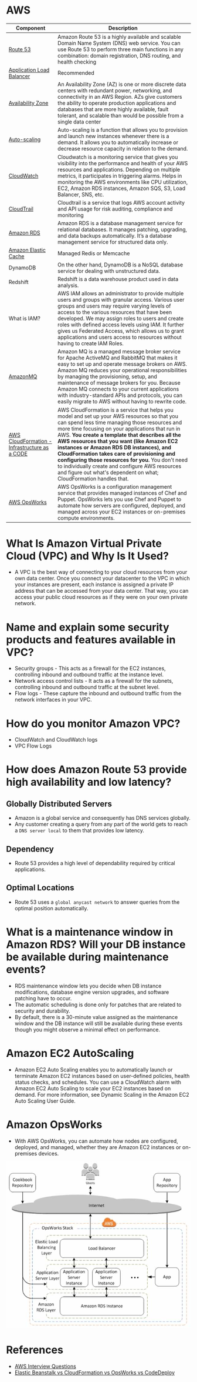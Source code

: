 
# AWS

Component|Description|
-----------|---------------------------------|
[Route 53](https://docs.aws.amazon.com/Route53/latest/DeveloperGuide/Welcome.html)| Amazon Route 53 is a highly available and scalable Domain Name System (DNS) web service. You can use Route 53 to perform three main functions in any combination: domain registration, DNS routing, and health checking |
[Application Load Balancer](https://docs.aws.amazon.com/elasticloadbalancing/latest/application/introduction.html)| Recommended|
[Availability Zone](https://aws.amazon.com/about-aws/global-infrastructure/regions_az/)| An Availability Zone (AZ) is one or more discrete data centers with redundant power, networking, and connectivity in an AWS Region. AZs give customers the ability to operate production applications and databases that are more highly available, fault tolerant, and scalable than would be possible from a single data center|
[Auto-scaling](https://aws.amazon.com/autoscaling/) | Auto-scaling is a function that allows you to provision and launch new instances whenever there is a demand. It allows you to automatically increase or decrease resource capacity in relation to the demand.|
[CloudWatch](https://aws.amazon.com/cloudwatch/)| Cloudwatch is a monitoring service that gives you visibility into the performance and health of your AWS resources and applications. Depending on multiple metrics, it participates in triggering alarms. Helps in monitoring the AWS environments like CPU utilization, EC2, Amazon RDS instances, Amazon SQS, S3, Load Balancer, SNS, etc.|
[CloudTrail](https://docs.aws.amazon.com/awscloudtrail/latest/userguide/cloudtrail-user-guide.html)|Cloudtrail is a service that logs AWS account activity and API usage for risk auditing, compliance and monitoring|
[Amazon RDS](https://aws.amazon.com/rds/) | Amazon RDS is a database management service for relational databases. It manages patching, upgrading, and data backups automatically. It’s a database management service for structured data only.|
[Amazon Elastic Cache](https://aws.amazon.com/elasticache/) | Managed Redis or Memcache |
DynamoDB | On the other hand, DynamoDB is a NoSQL database service for dealing with unstructured data. |
Redshift | Redshift is a data warehouse product used in data analysis. |
What is IAM? | AWS IAM allows an administrator to provide multiple users and groups with granular access. Various user groups and users may require varying levels of access to the various resources that have been developed. We may assign roles to users and create roles with defined access levels using IAM. It further gives us Federated Access, which allows us to grant applications and users access to resources without having to create IAM Roles.|
[AmazonMQ](https://aws.amazon.com/amazon-mq/) | Amazon MQ is a managed message broker service for Apache ActiveMQ and RabbitMQ that makes it easy to set up and operate message brokers on AWS. Amazon MQ reduces your operational responsibilities by managing the provisioning, setup, and maintenance of message brokers for you. Because Amazon MQ connects to your current applications with industry-standard APIs and protocols, you can easily migrate to AWS without having to rewrite code.|
[AWS CloudFormation - Infrastructure as a CODE](https://aws.amazon.com/cloudformation/) | AWS CloudFormation is a service that helps you model and set up your AWS resources so that you can spend less time managing those resources and more time focusing on your applications that run in AWS. **You create a template that describes all the AWS resources that you want (like Amazon EC2 instances or Amazon RDS DB instances), and CloudFormation takes care of provisioning and configuring those resources for you.** You don't need to individually create and configure AWS resources and figure out what's dependent on what; CloudFormation handles that.|
[AWS OpsWorks](https://aws.amazon.com/opsworks/) | AWS OpsWorks is a configuration management service that provides managed instances of Chef and Puppet. OpsWorks lets you use Chef and Puppet to automate how servers are configured, deployed, and managed across your EC2 instances or on-premises compute environments.|

# What Is Amazon Virtual Private Cloud (VPC) and Why Is It Used?
- A VPC is the best way of connecting to your cloud resources from your own data center. Once you connect your datacenter to the VPC in which your instances are present, each instance is assigned a private IP address that can be accessed from your data center. That way, you can access your public cloud resources as if they were on your own private network.

# Name and explain some security products and features available in VPC?
- Security groups - This acts as a firewall for the EC2 instances, controlling inbound and outbound traffic at the instance level.
- Network access control lists - It acts as a firewall for the subnets, controlling inbound and outbound traffic at the subnet level.
- Flow logs - These capture the inbound and outbound traffic from the network interfaces in your VPC.

# How do you monitor Amazon VPC?
- CloudWatch and CloudWatch logs
- VPC Flow Logs

# How does Amazon Route 53 provide high availability and low latency?

## Globally Distributed Servers
- Amazon is a global service and consequently has DNS services globally. 
- Any customer creating a query from any part of the world gets to reach a `DNS server local` to them that provides low latency. 

## Dependency 
- Route 53 provides a high level of dependability required by critical applications.

## Optimal Locations 
- Route 53 uses a `global anycast network` to answer queries from the optimal position automatically.

# What is a maintenance window in Amazon RDS? Will your DB instance be available during maintenance events?
- RDS maintenance window lets you decide when DB instance modifications, database engine version upgrades, and software patching have to occur. 
- The automatic scheduling is done only for patches that are related to security and durability. 
- By default, there is a 30-minute value assigned as the maintenance window and the DB instance will still be available during these events though you might observe a minimal effect on performance.

# Amazon EC2 AutoScaling
- Amazon EC2 Auto Scaling enables you to automatically launch or terminate Amazon EC2 instances based on user-defined policies, health status checks, and schedules. You can use a CloudWatch alarm with Amazon EC2 Auto Scaling to scale your EC2 instances based on demand. For more information, see Dynamic Scaling in the Amazon EC2 Auto Scaling User Guide.

# Amazon OpsWorks
- With AWS OpsWorks, you can automate how nodes are configured, deployed, and managed, whether they are Amazon EC2 instances or on-premises devices.

![img.png](assests/aws_opsworks_img.png)

# References
- [AWS Interview Questions](https://www.simplilearn.com/tutorials/aws-tutorial/aws-interview-questions)
- [Elastic Beanstalk vs CloudFormation vs OpsWorks vs CodeDeploy](https://tutorialsdojo.com/elastic-beanstalk-vs-cloudformation-vs-opsworks-vs-codedeploy/)
